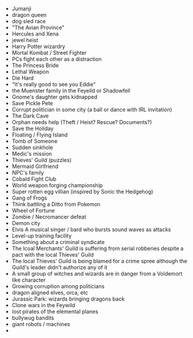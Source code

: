 - Jumanji
- dragon queen
- dog sled race
- "The Avian Province"
- Hercules and Xena
- jewel heist
- Harry Potter wizardry
- Mortal Kombat / Street Fighter
- PCs fight each other as a distraction 
- The Princess Bride
- Lethal Weapon
- Die Hard
- "It's really good to see you Eddie"
- the Muenster family in the Feyeild or Shadowfell
- Gnome's daughter gets kidnapped
- Save Pickle Pete
- Corrupt politician in some city (a ball or dance with IRL invitation)
- The Dark Cave
- Orphan needs help (Theft / Heist? Rescue? Documents?)
- Save the Holiday
- Floating / Flying Island
- Tomb of Someone
- Sudden sinkhole
- Medic's mission
- Thieves' Guild (puzzles)
- Mermaid Girlfriend
- NPC's family
- Cobald Fight Club
- World weapon forging championship 
- Super rotten egg villian (inspired by Sonic the Hedgehog) 
- Gang of Frogs
- Think battling a Ditto from Pokemon
- Wheel of Fortune
- Zombie / Necromancer defeat
- Demon city
- Elvis
   A musical singer / bard who bursts sound waves as attacks
- Level-up training facility
- Something about a criminal syndicate
- The lcoal Merchants' Guild is suffering from serial robberies despite a pact with the local Thieves' Guild
- The local Thieves' Guild is being blamed for a crime spree although the Guild's leader didn't authorize any of it
- A small group of witches and wizards are in danger from a Voldemort like character
- Growing corruption among politicians
- dragon aligned elves, orca, etc
- Jurassic Park: wizards bringing dragons back
- Clone wars in the Feywild
- lost pirates of the elemental planes
- bullywug bandits
- giant robots / machines
- 
